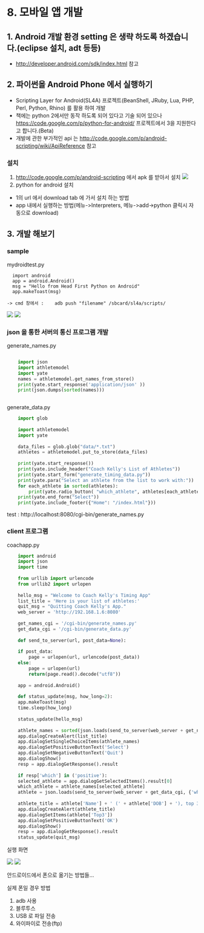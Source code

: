 # 8. 모바일 앱 개발 

## 1. Android 개발 환경 setting 은 생략 하도록 하겠습니다.(eclipse 설치, adt 등등)
 - http://developer.android.com/sdk/index.html 참고

## 2. 파이썬을 Android Phone 에서 실행하기 
 - Scripting Layer for Android(SL4A) 프로젝트(BeanShell, JRuby, Lua, PHP, Perl, Python, Rhino) 를 활용 하여 개발
 - 책에는 python 2에서만 동작 하도록 되어 있다고 기술 되어 있으나 https://code.google.com/p/python-for-android/ 프로젝트에서 3을 지원한다고 합니다.(Beta)
 - 개발에 관한 부가적인 api 는 http://code.google.com/p/android-scripting/wiki/ApiReference 참고

### 설치
 1. http://code.google.com/p/android-scripting 에서 apk 를 받아서 설치
    ![](img/android_scripting.jpg)
 2.  python for android 설치

  * 1의 url 에서 download tab 에 가서 설치 하는 방법
  * app 내에서 실행하는 방법(메뉴->Interpreters, 메뉴->add->python 클릭시 자동으로 download)
 
## 3. 개발 해보기

### sample 

mydroidtest.py

      import android
      app = android.Android()
      msg = "Hello from Head First Python on Android"
      app.makeToast(msg)

    -> cmd 창에서 :    adb push "filename" /sbcard/sl4a/scripts/

![](img/mydroidtest.jpg)
![](img/sample.jpg)
   
### json 을 통한 서버의 통신 프로그램 개발

generate_names.py

```python

	import json
	import athletemodel
	import yate
	names = athletemodel.get_names_from_store()
	print(yate.start_response('application/json' ))
	print(json.dumps(sorted(names)))
	
```
	
generate_data.py
	
``` python
	import glob
	
	import athletemodel
	import yate
	
	data_files = glob.glob("data/*.txt")
	athletes = athletemodel.put_to_store(data_files)
	
	print(yate.start_response())
	print(yate.include_header("Coach Kelly's List of Athletes"))
	print(yate.start_form("generate_timing_data.py"))
	print(yate.para("Select an athlete from the list to work with:"))
	for each_athlete in sorted(athletes):
	    print(yate.radio_button( "which_athlete", athletes[each_athlete].name))
	print(yate.end_form("Select"))
	print(yate.include_footer({"Home": "/index.html"}))

```

test : http://localhost:8080/cgi-bin/generate_names.py

### client 프로그램


coachapp.py

``` python
	import android
	import json
	import time
	
	from urllib import urlencode
	from urllib2 import urlopen
	
	hello_msg = "Welcome to Coach Kelly's Timing App"
	list_title = 'Here is your list of athletes:'
	quit_msg = "Quitting Coach Kelly's App."
	web_server = 'http://192.168.1.6:8080'
	
	get_names_cgi = '/cgi-bin/generate_names.py'
	get_data_cgi = '/cgi-bin/generate_data.py'
	
	def send_to_server(url, post_data=None):
	
	if post_data:
		page = urlopen(url, urlencode(post_data))
	else:
		page = urlopen(url)
		return(page.read().decode("utf8"))
	
	app = android.Android()
	
	def status_update(msg, how_long=2):
	app.makeToast(msg)
	time.sleep(how_long)
	
	status_update(hello_msg)
	
	athlete_names = sorted(json.loads(send_to_server(web_server + get_names_cgi)))
	app.dialogCreateAlert(list_title)
	app.dialogSetSingleChoiceItems(athlete_names)
	app.dialogSetPositiveButtonText('Select')
	app.dialogSetNegativeButtonText('Quit')
	app.dialogShow()
	resp = app.dialogGetResponse().result
	
	if resp['which'] in ('positive'):
	selected_athlete = app.dialogGetSelectedItems().result[0]
	which_athlete = athlete_names[selected_athlete]
	athlete = json.loads(send_to_server(web_server + get_data_cgi, {'which_athlete': which_athlete}))
	
	athlete_title = athlete['Name'] + ' (' + athlete['DOB'] + '), top 3 times:'
	app.dialogCreateAlert(athlete_title)
	app.dialogSetItems(athlete['Top3'])
	app.dialogSetPositiveButtonText('OK')
	app.dialogShow()
	resp = app.dialogGetResponse().result
	status_update(quit_msg)
```

실행 화면

![](img/appstart1.jpg)
![](img/appstart2.jpg)

안드로이드에서 폰으로 옮기는 방법들...

실제 폰일 경우 방법

1. adb 사용
2. 블루투스
3. USB 로 파일 전송
4. 와이파이로 전송(ftp)

